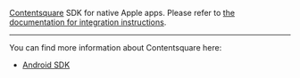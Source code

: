 [Contentsquare](https://contentsquare.com) SDK for native Apple apps.
Please refer to [the documentation for integration instructions](https://docs.contentsquare.com/ios/).

---
You can find more information about Contentsquare here:
 - [Android SDK](https://docs.contentsquare.com/android/)

